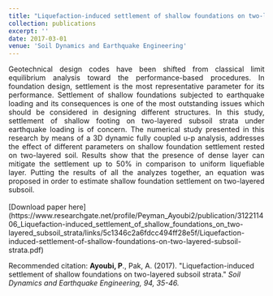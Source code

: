 ```yaml
---
title: "Liquefaction-induced settlement of shallow foundations on two-layered subsoil strata"
collection: publications
excerpt: ''
date: 2017-03-01
venue: 'Soil Dynamics and Earthquake Engineering'
---
```

<div style="text-align: justify"> Geotechnical design codes have been shifted from classical limit equilibrium analysis toward the performance-based procedures. In foundation design, settlement is the most representative parameter for its performance. Settlement of shallow foundations subjected to earthquake loading and its consequences is one of the most outstanding issues which should be considered in designing different structures. In this study, settlement of shallow footing on two-layered subsoil strata under earthquake loading is of concern. The numerical study presented in this research by means of a 3D dynamic fully coupled u-p analysis, addresses the effect of different parameters on shallow foundation settlement rested on two-layered soil. Results show that the presence of dense layer can mitigate the settlement up to 50% in comparison to uniform liquefiable layer. Putting the results of all the analyzes together, an equation was proposed in order to estimate shallow foundation settlement on two-layered subsoil.</div>
<br/>
[Download paper here](https://www.researchgate.net/profile/Peyman_Ayoubi2/publication/312211406_Liquefaction-induced_settlement_of_shallow_foundations_on_two-layered_subsoil_strata/links/5c1346c2a6fdcc494ff28e5f/Liquefaction-induced-settlement-of-shallow-foundations-on-two-layered-subsoil-strata.pdf)

Recommended citation: **Ayoubi, P**., Pak, A. (2017). &quot;Liquefaction-induced settlement of shallow foundations on two-layered subsoil strata.&quot; <i>Soil Dynamics and Earthquake Engineering, 94, 35-46.</i>
